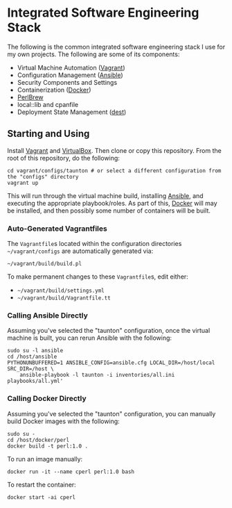 ﻿# Integrated Software Engineering Stack

The following is the common integrated software engineering stack I use for my
own projects. The following are some of its components:

- Virtual Machine Automation ([Vagrant](http://vagrantup.com/))
- Configuration Management ([Ansible](https://www.ansible.com/))
- Security Components and Settings
- Containerization ([Docker](https://www.docker.com/))
- [PerlBrew](https://metacpan.org/pod/distribution/App-perlbrew/bin/perlbrew)
- local::lib and cpanfile
- Deployment State Management ([dest](https://metacpan.org/pod/App::Dest))

## Starting and Using

Install [Vagrant](http://vagrantup.com/) and
[VirtualBox](https://www.virtualbox.org). Then clone or copy this repository.
From the root of this repository, do the following:

    cd vagrant/configs/taunton # or select a different configuration from the "configs" directory
    vagrant up

This will run through the virtual machine build, installing
[Ansible](https://www.ansible.com/), and executing the appropriate
playbook/roles. As part of this, [Docker](https://www.docker.com/) will may be
installed, and then possibly some number of containers will be built.

### Auto-Generated Vagrantfiles

The `Vagrantfile`s located within the configuration directories
`~/vagrant/configs` are automatically generated via:

    ~/vagrant/build/build.pl

To make permanent changes to these `Vagrantfile`s, edit either:

- `~/vagrant/build/settings.yml`
- `~/vagrant/build/Vagrantfile.tt`

### Calling Ansible Directly

Assuming you've selected the "taunton" configuration, once the virtual machine
is built, you can rerun Ansible with the following:

    sudo su -l ansible
    cd /host/ansible
    PYTHONUNBUFFERED=1 ANSIBLE_CONFIG=ansible.cfg LOCAL_DIR=/host/local SRC_DIR=/host \
        ansible-playbook -l taunton -i inventories/all.ini playbooks/all.yml'

### Calling Docker Directly

Assuming you've selected the "taunton" configuration, you can manually build
Docker images with the following:

    sudo su -
    cd /host/docker/perl
    docker build -t perl:1.0 .

To run an image manually:

    docker run -it --name cperl perl:1.0 bash

To restart the container:

    docker start -ai cperl
